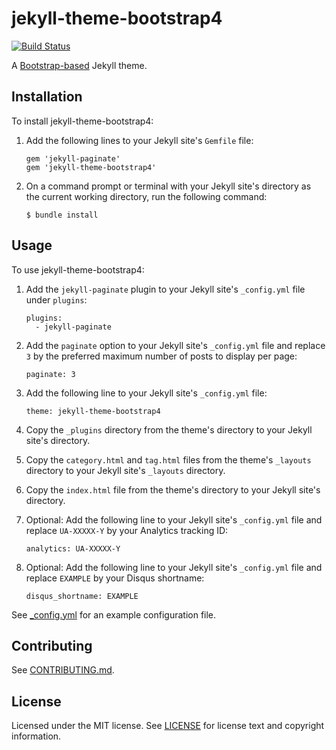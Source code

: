 jekyll-theme-bootstrap4
=======================

[![Build Status](https://travis-ci.org/rcvalle/jekyll-theme-bootstrap4.svg?branch=master)](https://travis-ci.org/rcvalle/jekyll-theme-bootstrap4)

A [Bootstrap-based](https://getbootstrap.com/) Jekyll theme.


Installation
------------

To install jekyll-theme-bootstrap4:

1. Add the following lines to your Jekyll site's `Gemfile` file:

       gem 'jekyll-paginate'
       gem 'jekyll-theme-bootstrap4'

2. On a command prompt or terminal with your Jekyll site's directory as the
   current working directory, run the following command:

       $ bundle install


Usage
-----

To use jekyll-theme-bootstrap4:

1. Add the `jekyll-paginate` plugin to your Jekyll site's `_config.yml` file
   under `plugins`:

       plugins:
         - jekyll-paginate

2. Add the `paginate` option to your Jekyll site's `_config.yml` file and
   replace `3` by the preferred maximum number of posts to display per page:

       paginate: 3

3. Add the following line to your Jekyll site's `_config.yml` file:

       theme: jekyll-theme-bootstrap4

4. Copy the `_plugins` directory from the theme's directory to your Jekyll
   site's directory.

5. Copy the `category.html` and `tag.html` files from the theme's `_layouts`
   directory to your Jekyll site's `_layouts` directory.

6. Copy the `index.html` file from the theme's directory to your Jekyll
   site's directory.

7. Optional: Add the following line to your Jekyll site's `_config.yml` file
   and replace `UA-XXXXX-Y` by your Analytics tracking ID:

       analytics: UA-XXXXX-Y

8. Optional: Add the following line to your Jekyll site's `_config.yml` file
   and replace `EXAMPLE` by your Disqus shortname:

       disqus_shortname: EXAMPLE

See [_config.yml](_config.yml) for an example configuration file.


Contributing
------------

See [CONTRIBUTING.md](CONTRIBUTING.md).


License
-------

Licensed under the MIT license. See [LICENSE](LICENSE) for license text and
copyright information.
